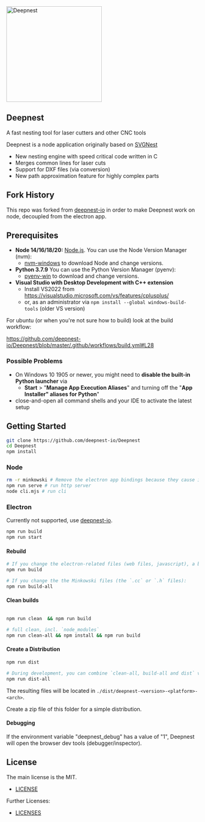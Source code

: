 <img src="https://deepnest.io/img/logo-large.png" alt="Deepnest" width="250">

## **Deepnest**

A fast nesting tool for laser cutters and other CNC tools

Deepnest is a node application originally based on [SVGNest](https://github.com/Jack000/SVGnest)

- New nesting engine with speed critical code written in C
- Merges common lines for laser cuts
- Support for DXF files (via conversion)
- New path approximation feature for highly complex parts

## Fork History

This repo was forked from [deepnest-io](https://github.com/deepnest-io/Deepnest) in order to make Deepnest work on node, decoupled from the electron app.

## Prerequisites

- **Node 14/16/18/20:** [Node.js](https://nodejs.org). You can use the Node Version Manager (nvm):
  - [nvm-windows](https://github.com/coreybutler/nvm-windows/releases) to download Node and change versions.
- **Python 3.7.9** You can use the Python Version Manager (pyenv):
  - [pyenv-win](https://github.com/pyenv-win/pyenv-win) to download and change versions.
- **Visual Studio with Desktop Development with C++ extension**
  - Install VS2022 from https://visualstudio.microsoft.com/vs/features/cplusplus/
  - or, as an administrator via `npm install --global windows-build-tools` (older VS version)

For ubuntu (or when you're not sure how to build) look at the build workflow:

https://github.com/deepnest-io/Deepnest/blob/master/.github/workflows/build.yml#L28

### Possible Problems

- On Windows 10 1905 or newer, you might need to **disable the built-in Python launcher** via
  - **Start** > "**Manage App Execution Aliases**" and turning off the "**App Installer" aliases for Python**"
- close-and-open all command shells and your IDE to activate the latest setup

## Getting Started

```sh
git clone https://github.com/deepnest-io/Deepnest
cd Deepnest
npm install
```

### Node

```sh
rm -r minkowski # Remove the electron app bindings because they cause issues (`ERR_DLOPEN_FAILED`) with the node app bindings
npm run serve # run http server
node cli.mjs # run cli
```

### Electron

Currently not supported, use [deepnest-io](https://github.com/deepnest-io/Deepnest).

```sh
npm run build
npm run start
```

#### Rebuild

```sh
# If you change the electron-related files (web files, javascript), a build with
npm run build

# If you change the the Minkowski files (the `.cc` or `.h` files):
npm run build-all
```

#### Clean builds

```sh

npm run clean  && npm run build

# full clean, incl. `node_modules`
npm run clean-all && npm install && npm run build
```

#### Create a Distribution

```sh
npm run dist

# During development, you can combine `clean-all, build-all and dist` via:
npm run dist-all
```

The resulting files will be located in `./dist/deepnest-<version>-<platform>-<arch>`.

Create a zip file of this folder for a simple distribution.

#### Debugging

If the environment variable "deepnest_debug" has a value of "1", Deepnest will open the browser dev tools (debugger/inspector).

## License

The main license is the MIT.

- [LICENSE](LICENSE)

Further Licenses:

- [LICENSES](LICENSES.md)
